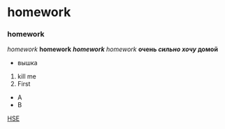 # homework
### homework
*homework*
**homework**
***homework***
_homework_
**очень *сильно хочу* домой**
+ вышка
1. kill me
2. First
  + A
  + B

[HSE](http://www.hse.ru/)
